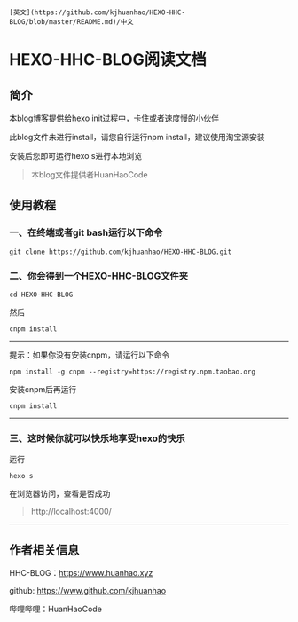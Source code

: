                                                                             [英文](https://github.com/kjhuanhao/HEXO-HHC-BLOG/blob/master/README.md)/中文    

# HEXO-HHC-BLOG阅读文档

## 简介

本blog博客提供给hexo init过程中，卡住或者速度慢的小伙伴

此blog文件未进行install，请您自行运行npm install，建议使用淘宝源安装

安装后您即可运行hexo s进行本地浏览

> 本blog文件提供者HuanHaoCode

## 使用教程

### 一、在终端或者git bash运行以下命令

```
git clone https://github.com/kjhuanhao/HEXO-HHC-BLOG.git
```

### 二、你会得到一个HEXO-HHC-BLOG文件夹

```
cd HEXO-HHC-BLOG
```

然后

```
cnpm install
```

***

提示：如果你没有安装cnpm，请运行以下命令

```
npm install -g cnpm --registry=https://registry.npm.taobao.org
```

安装cnpm后再运行

```
cnpm install
```

***

### 三、这时候你就可以快乐地享受hexo的快乐

运行

```
hexo s
```

在浏览器访问，查看是否成功

> http://localhost:4000/

***

## 作者相关信息

HHC-BLOG：https://www.huanhao.xyz

github: https://www.github.com/kjhuanhao

哔哩哔哩：HuanHaoCode

